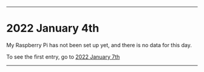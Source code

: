 
***

# 2022 January 4th

My Raspberry Pi has not been set up yet, and there is no data for this day.

To see the first entry, go to [2022 January 7th](/Learn-Pi/New-Pi/2022/January/07/)

***
